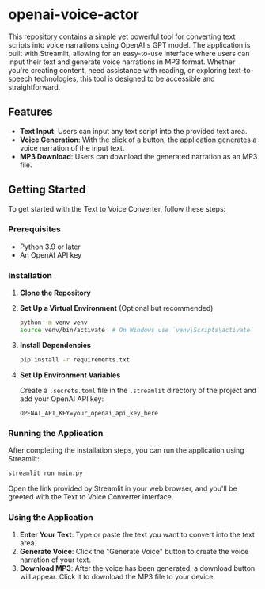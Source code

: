 # openai-voice-actor

This repository contains a simple yet powerful tool for converting text scripts into voice narrations using OpenAI's GPT model. The application is built with Streamlit, allowing for an easy-to-use interface where users can input their text and generate voice narrations in MP3 format. Whether you're creating content, need assistance with reading, or exploring text-to-speech technologies, this tool is designed to be accessible and straightforward.

## Features

- **Text Input**: Users can input any text script into the provided text area.
- **Voice Generation**: With the click of a button, the application generates a voice narration of the input text.
- **MP3 Download**: Users can download the generated narration as an MP3 file.

## Getting Started

To get started with the Text to Voice Converter, follow these steps:

### Prerequisites

- Python 3.9 or later
- An OpenAI API key

### Installation

1. **Clone the Repository**

2. **Set Up a Virtual Environment** (Optional but recommended)

   ```bash
   python -m venv venv
   source venv/bin/activate  # On Windows use `venv\Scripts\activate`
   ```

3. **Install Dependencies**

   ```bash
   pip install -r requirements.txt
   ```

4. **Set Up Environment Variables**

   Create a `.secrets.toml` file in the `.streamlit` directory of the project and add your OpenAI API key:

   ```plaintext
   OPENAI_API_KEY=your_openai_api_key_here
   ```

### Running the Application

After completing the installation steps, you can run the application using Streamlit:

```bash
streamlit run main.py
```

Open the link provided by Streamlit in your web browser, and you'll be greeted with the Text to Voice Converter interface.

### Using the Application

1. **Enter Your Text**: Type or paste the text you want to convert into the text area.
2. **Generate Voice**: Click the "Generate Voice" button to create the voice narration of your text.
3. **Download MP3**: After the voice has been generated, a download button will appear. Click it to download the MP3 file to your device.
